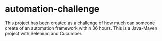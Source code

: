 # automation-challenge
This project has been created as a challenge of how much can someone create of an automation framework within 36 hours.
This is a Java-Maven project with Selenium and Cucumber.
